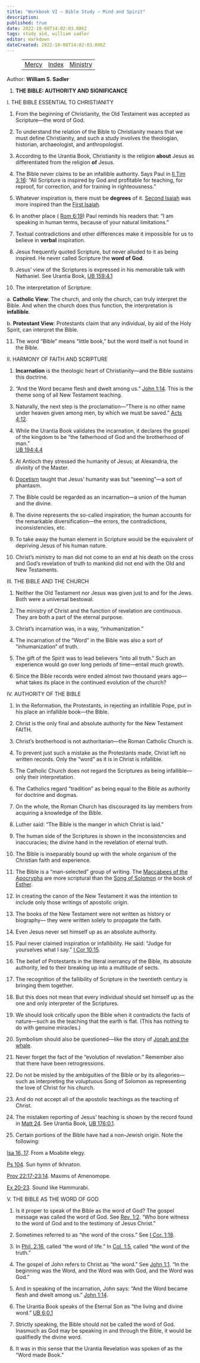 ```yaml
---
title: "Workbook VI — Bible Study — Mind and Spirit"
description: 
published: true
date: 2022-10-08T14:02:03.086Z
tags: study aid, william sadler
editor: markdown
dateCreated: 2022-10-08T14:02:03.086Z
---
```


<figure class="table chapter-navigator">
	<table>
		<tbody>
		<tr>
			<td><a href="/en/article/William_S_Sadler/Workbook_6_Bible_Study/Mercy">Mercy</a></td>
			<td><a href="/en/article/William_S_Sadler/Workbook_6_Bible_Study/Index">Index</a></td>
			<td><a href="/en/article/William_S_Sadler/Workbook_6_Bible_Study/Ministry">Ministry</a></td>
		</tr>
		</tbody>
	</table>
</figure>

Author: **William S. Sadler**


1. **THE BIBLE: AUTHORITY AND SIGNIFICANCE**

I. THE BIBLE ESSENTIAL TO CHRISTIANITY

1. From the beginning of Christianity, the Old Testament was accepted as Scripture—the word of God.

2. To understand the relation of the Bible to Christianity means that we must define Christianity, and such a study involves the theologian, historian, archaeologist, and anthropologist.

3. According to the Urantia Book, Christianity is the religion **about** Jesus as differentiated from the religion **of** Jesus.

4. The Bible never claims to be an infallible authority. Says Paul in [II Tim 3:16](/en/Bible/2_Timothy/3#v16): “All Scripture is inspired by God and profitable for teaching, for reproof, for correction, and for training in righteousness.”

5. Whatever inspiration is, there must be **degrees** of it. [Second Isaiah](/en/Bible/Isaiah/2.htm) was more inspired than the [First Isaiah](/en/Bible/Isaiah/1.htm).

6. In another place ( [Rom 6:19](/en/Bible/Romans/6#v19)) Paul reminds his readers that: “I am speaking in human terms, because of your natural limitations.”

7. Textual contradictions and other differences make it impossible for us to believe in **verbal** inspiration.

8. Jesus frequently quoted Scripture, but never alluded to it as being inspired. He never called Scripture the **word of God**.

9. Jesus’ view of the Scriptures is expressed in his memorable talk with Nathaniel. See Urantia Book, [UB 159:4.1](/en/The_Urantia_Book/159#p4_1)

10. The interpretation of Scripture:

a. **Catholic View**: The church, and only the church, can truly interpret the Bible. And when the church does thus function, the interpretation is **infallible**.

b. **Protestant View**: Protestants claim that any individual, by aid of the Holy Spirit, can interpret the Bible.

11. The word “Bible” means “little book,” but the word itself is not found in the Bible.

II. HARMONY OF FAITH AND SCRIPTURE

1. **Incarnation** is the theologic heart of Christianity—and the Bible sustains this doctrine.

2. “And the Word became flesh and dwelt among us.” [John 1:14](/en/Bible/John/1#v14). This is the theme song of all New Testament teaching.

3. Naturally, the next step is the proclamation—”There is no other name under heaven given among men, by which we must be saved.” [Acts 4:12](/en/Bible/Acts_of_the_Apostles/4#v12).

4. While the Urantia Book validates the incarnation, it declares the gospel of the kingdom to be “the fatherhood of God and the brotherhood of man.”   
[UB 194:4.4](/en/The_Urantia_Book/194#p4_4)

5. At Antioch they stressed the humanity of Jesus; at Alexandria, the divinity of the Master.

6. [Docetism](https://en.wikipedia.org/wiki/Docetism) taught that Jesus’ humanity was but “seeming”—a sort of phantasm.

7. The Bible could be regarded as an incarnation—a union of the human and the divine.

8. The divine represents the so-called inspiration; the human accounts for the remarkable diversification—the errors, the contradictions, inconsistencies, etc.

9. To take away the human element in Scripture would be the equivalent of depriving Jesus of his human nature.

10. Christ’s ministry to man did not come to an end at his death on the cross and God’s revelation of truth to mankind did not end with the Old and New Testaments.

III. THE BIBLE AND THE CHURCH

1. Neither the Old Testament nor Jesus was given just to and for the Jews. Both were a universal bestowal.

2. The ministry of Christ and the function of revelation are continuous. They are both a part of the eternal purpose.

3. Christ’s incarnation was, in a way, “inhumanization.”

4. The incarnation of the “Word” in the Bible was also a sort of “inhumanization” of truth.

5. The gift of the Spirit was to lead believers “into all truth.” Such an experience would go over long periods of time—entail much growth.

6. Since the Bible records were ended almost two thousand years ago—what takes its place in the continued evolution of the church?

IV. AUTHORITY OF THE BIBLE

1. In the Reformation, the Protestants, in rejecting an infallible Pope, put in his place an infallible book—the Bible.

2. Christ is the only final and absolute authority for the New Testament FAITH.

3. Christ’s brotherhood is not authoritarian—the Roman Catholic Church is.

4. To prevent just such a mistake as the Protestants made, Christ left no written records. Only the “word” as it is in Christ is infallible.

5. The Catholic Church does not regard the Scriptures as being infallible— only their interpretation.

6. The Catholics regard “tradition” as being equal to the Bible as authority for doctrine and dogmas.

7. On the whole, the Roman Church has discouraged its lay members from acquiring a knowledge of the Bible.

8. Luther said: “The Bible is the manger in which Christ is laid.”

9. The human side of the Scriptures is shown in the inconsistencies and inaccuracies; the divine hand in the revelation of eternal truth.

10. The Bible is inseparably bound up with the whole organism of the Christian faith and experience.

11. The Bible is a “man-selected” group of writing. The [Maccabees of the Apocrypha](http://etext.virginia.edu/toc/modeng/public/Kjv1Mac.html) are more scriptural than the [Song of Solomon](/en/Bible/Songs/1.htm) or the book of [Esther](/en/Bible/Esther/1.htm).

12. In creating the canon of the New Testament it was the intention to include only those writings of apostolic origin.

13. The books of the New Testament were not written as history or biography— they were written solely to propagate the faith.

14. Even Jesus never set himself up as an absolute authority.

15. Paul never claimed inspiration or infallibility. He said: “Judge for yourselves what I say.” [I Cor 10:15](/en/Bible/1_Corinthians/10#v15).

16. The belief of Protestants in the literal inerrancy of the Bible, its absolute authority, led to their breaking up into a multitude of sects.

17. The recognition of the fallibility of Scripture in the twentieth century is bringing them together.

18. But this does not mean that every individual should set himself up as the one and only interpreter of the Scriptures.

19. We should look critically upon the Bible when it contradicts the facts of nature—such as the teaching that the earth is flat. (This has nothing to do with genuine miracles.)

20. Symbolism should also be questioned—like the story of [Jonah and the whale](/en/The_Urantia_Book/130#p1_2).

21. Never forget the fact of the “evolution of revelation.” Remember also that there have been retrogressions.

22. Do not be misled by the ambiguities of the Bible or by its allegories— such as interpreting the voluptuous Song of Solomon as representing the love of Christ for his church.

23. And do not accept all of the apostolic teachings as the teaching of Christ.

24. The mistaken reporting of Jesus’ teaching is shown by the record found in [Matt 24](/en/Bible/Matthew/24.htm). See Urantia Book, [UB 176:0.1](/en/The_Urantia_Book/176#p0_1).

25. Certain portions of the Bible have had a non-Jewish origin. Note the following:

[Isa 16, 17](/en/Bible/Isaiah/16.htm). From a Moabite elegy.

[Ps 104](/en/Bible/Psalms/104.htm). Sun hymn of Ikhnaton.

[Prov 22:17-23:14](/en/Bible/Proverbs/22#v17). Maxims of Amenomope.

[Ex 20-23](/en/Bible/Exodus/20.htm). Sound like Hammurabi.

V. THE BIBLE AS THE WORD OF GOD

1. Is it proper to speak of the Bible as the word of God? The gospel message was called the word of God. See [Rev, 1:2](/en/Bible/Revelation/1#v2). “Who bore witness to the word of God and to the testimony of Jesus Christ.”

2. Sometimes referred to as “the word of the cross.” See [I Cor. 1:18](/en/Bible/1_Corinthians/1#v18).

3. In [Phil. 2:16](/en/Bible/Philippians/2#v16), called “the word of life.” In [Col. 1:5](/en/Bible/Colossians/1#v5), called “the word of the truth.”

4. The gospel of John refers to Christ as “the word.” See [John 1:1](/en/Bible/John/1#v1). “In the beginning was the Word, and the Word was with God, and the Word was God.”

5. And in speaking of the incarnation, John says: “And the Word became flesh and dwelt among us.” [John 1:14](/en/Bible/John/1#v14).

6. The Urantia Book speaks of the Eternal Son as “the living and divine word.” [UB 6:0.1](/en/The_Urantia_Book/6#p0_1)

7. Strictly speaking, the Bible should not be called the word of God. Inasmuch as God may be speaking in and through the Bible, it would be qualifiedly the divine word.

8. It was in this sense that the Urantia Revelation was spoken of as the “Word made Book.”


<br>

